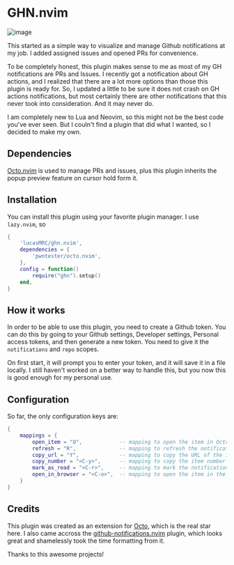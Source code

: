 # GHN.nvim

![image](https://github.com/user-attachments/assets/61faa2e0-f40f-4447-b636-c95d4caa0192)

This started as a simple way to visualize and manage Github
notifications at my job. I added assigned issues and opened PRs for convenience.

To be completely honest, this plugin makes sense to me as most of my GH notifications
are PRs and Issues. I recently got a notification about GH actions, and I realized that
there are a lot more options than those this plugin is ready for. So, I updated a little
to be sure it does not crash on GH actions notifications, but most certainly there are
other notifications that this never took into consideration. And it may never do.

I am completely new to Lua and Neovim, so this might not be the best code you've
ever seen. But I couln't find a plugin that did what I wanted, so I decided to make my own.

## Dependencies
[Octo.nvim](https://github.com/pwntester/octo.nvim) is used to manage PRs and issues, plus this plugin inherits the popup
preview feature on cursor hold form it.

## Installation

You can install this plugin using your favorite plugin manager. I use `lazy.nvim`, so

```lua
{
	'lucasMRC/ghn.nvim',
	dependencies = {
		'pwntester/octo.nvim',
	},
	config = function()
		require("ghn").setup()
	end,
}
```

## How it works

In order to be able to use this plugin, you need to create a Github token.
You can do this by going to your Github settings, Developer settings, Personal access
tokens, and then generate a new token. You need to give it the `notifications` and
`repo` scopes.

On first start, it will prompt you to enter your token, and it will save it in a file locally.
I still haven't worked on a better way to handle this, but you now this is good enough for my
personal use.

## Configuration

So far, the only configuration keys are:

```lua
{
	mappings = {
		open_item = "O",            -- mapping to open the item in Octo
		refresh = "R",              -- mapping to refresh the notifications
		copy_url = "Y",             -- mapping to copy the URL of the item
		copy_number = "<C-y>",      -- mapping to copy the item number
		mark_as_read = "<C-r>",     -- mapping to mark the notification as read
		open_in_browser = "<C-o>",  -- mapping to open the item in the browser
	}
}
```

## Credits

This plugin was created as an extension for [Octo](https://github.com/pwntester/octo.nvim), which is the real star here.
I also came accross the [github-notifications.nvim](https://github.com/rlch/github-notifications.nvim) plugin, which looks great
and shamelessly took the time formatting from it.

Thanks to this awesome projects!
